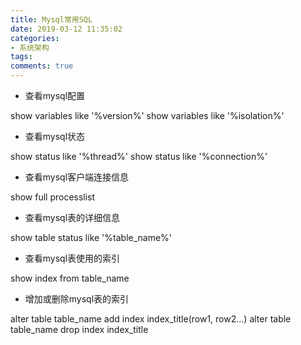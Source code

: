 ```yaml
---
title: Mysql常用SQL
date: 2019-03-12 11:35:02
categories: 
- 系统架构
tags: 
comments: true
---
```


- 查看mysql配置

show variables like '%version%'
show variables like '%isolation%'

- 查看mysql状态

show status like '%thread%'
show status like '%connection%'

- 查看mysql客户端连接信息

show full processlist

- 查看mysql表的详细信息

show table status like '%table_name%'

- 查看mysql表使用的索引

show index from table_name

- 增加或删除mysql表的索引

alter table table_name add index index_title(row1, row2...)
alter table table_name drop index index_title